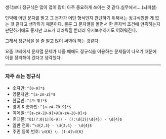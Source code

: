 생각보다 정규식은 많이 많이 많이 아주 중요하게 쓰이는 것 같다.실무에서....(뇌피셜)

만약에 어떤 문자를 받고 그 문자가 어떤 형식인지 판단하기 위해서는 정규식만한 게 없는 것 같다고 생각하기 때문이다.
물론 그 문자열을 돌면서 한 문자씩 조건에 만족하는지 판단하기에도 좋지만 코드가 더러워질 뿐더러 유지보수하기도 어려워진다.

그래서 정규식을 쓸 줄 알고 많이 써봐야 하는 것같다.

요즘 코테에서 문자열 문제가 나올 때에도 정규식을 이용하는 문제들이 나오기 때문에 이를 정리해야 겠다고 생각했다.

---
### 자주 쓰는 정규식
* 숫자만: `^[0-9]*$`
* 영문자만: `^[a-zA-Z]*$`
* 한글만: `^[가-힣]*$`
* 영어 & 숫자만: `^[a-zA-Z0-9]*$`
* 이메일: `^[a-zA-Z0-9]+@[a-zA-Z0-9]+$`
* 휴대폰: `^01(?:0|1|[6-9]) - (?:\d{3}|\d{4}) - \d{4}$`
* 일반 전화: `^\d{2,3} - \d{3,4} - \d{4}$`
* 주민 등록 번호: `\d{6} \- [1-4]\d{6}`
